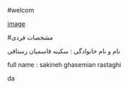 #welcom

[image](src)

#مشخصات فردی 

نام و نام خانوادگی : سکینه قاسمیان رستاقی
 
 full name : sakineh ghasemian rastaghi 
 
 da
 
